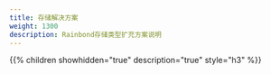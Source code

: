 ```yaml
---
title: 存储解决方案
weight: 1300
description: Rainbond存储类型扩充方案说明
---
```


{{% children showhidden="true" description="true" style="h3"  %}}
